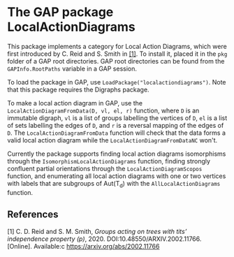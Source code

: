 # The GAP package LocalActionDiagrams

This package implements a category for Local Action Diagrams, which were first introduced by C. Reid and S. Smith in [[1]](#1). To install it, placed it in the `pkg` folder of a GAP root directories. GAP root directories can be found from the `GAPInfo.RootPaths` variable in a GAP session.

To load the package in GAP, use `LoadPackage("localactiondiagrams")`. Note that this package requires the Digraphs package.

To make a local action diagram in GAP, use the `LocalActionDiagramFromData(D, vl, el, r)` function, where `D` is an immutable digraph, `vl` is a list of groups labelling the vertices of `D`, `el` is a list of sets labelling the edges of `D`, and `r` is a reversal mapping of the edges of `D`. The `LocalActionDiagramFromData` function will check that the data forms a valid local action diagram while the `LocalActionDiagramFromDataNC` won't.

Currently the package supports finding local action diagrams isomorphisms through the `IsomorphismLocalActionDiagrams` function, finding strongly confluent partial orientations through the `LocalActionDiagramScopos` function, and enumerating all local action diagrams with one or two vertices with labels that are subgroups of Aut(T<sub>d</sub>) with the `AllLocalActionDiagrams` function. 

## References

<a id="1">[1]</a> C.  D.  Reid  and  S.  M.  Smith, _Groups  acting  on  trees  with  tits’  independence  property  (p)_, 2020. DOI:10.48550/ARXIV.2002.11766. [Online]. Available:c https://arxiv.org/abs/2002.11766
